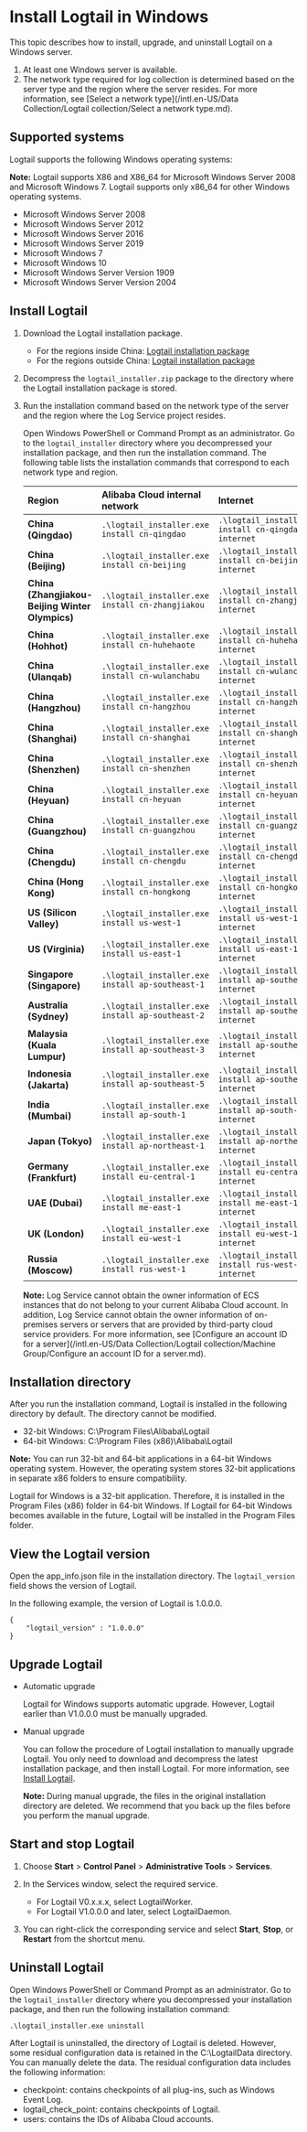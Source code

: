 # Install Logtail in Windows

This topic describes how to install, upgrade, and uninstall Logtail on a Windows server.

1.  At least one Windows server is available.
2.  The network type required for log collection is determined based on the server type and the region where the server resides. For more information, see [Select a network type](/intl.en-US/Data Collection/Logtail collection/Select a network type.md).

## Supported systems

Logtail supports the following Windows operating systems:

**Note:** Logtail supports X86 and X86\_64 for Microsoft Windows Server 2008 and Microsoft Windows 7. Logtail supports only x86\_64 for other Windows operating systems.

-   Microsoft Windows Server 2008
-   Microsoft Windows Server 2012
-   Microsoft Windows Server 2016
-   Microsoft Windows Server 2019
-   Microsoft Windows 7
-   Microsoft Windows 10
-   Microsoft Windows Server Version 1909
-   Microsoft Windows Server Version 2004

## Install Logtail

1.  Download the Logtail installation package.

    -   For the regions inside China: [Logtail installation package](https://logtail-release.oss-cn-hangzhou.aliyuncs.com/win/logtail_installer.zip)
    -   For the regions outside China: [Logtail installation package](https://logtail-release-global.log-global.aliyuncs.com/win/logtail_installer.zip)
2.  Decompress the `logtail_installer.zip` package to the directory where the Logtail installation package is stored.

3.  Run the installation command based on the network type of the server and the region where the Log Service project resides.

    Open Windows PowerShell or Command Prompt as an administrator. Go to the `logtail_installer` directory where you decompressed your installation package, and then run the installation command. The following table lists the installation commands that correspond to each network type and region.

    |Region|Alibaba Cloud internal network|Internet|Global Accelerator endpoint|
    |:-----|:-----------------------------|:-------|:--------------------------|
    |**China \(Qingdao\)**|`.\logtail_installer.exe install cn-qingdao`|`.\logtail_installer.exe install cn-qingdao-internet`|`.\logtail_installer.exe install cn-qingdao-acceleration`|
    |**China \(Beijing\)**|`.\logtail_installer.exe install cn-beijing`|`.\logtail_installer.exe install cn-beijing-internet`|`.\logtail_installer.exe install cn-beijing-acceleration`|
    |**China \(Zhangjiakou-Beijing Winter Olympics\)**|`.\logtail_installer.exe install cn-zhangjiakou`|`.\logtail_installer.exe install cn-zhangjiakou-internet`|`.\logtail_installer.exe install cn-zhangjiakou-acceleration`|
    |**China \(Hohhot\)**|`.\logtail_installer.exe install cn-huhehaote`|`.\logtail_installer.exe install cn-huhehaote-internet`|`.\logtail_installer.exe install cn-huhehaote-acceleration`|
    |**China \(Ulanqab\)**|`.\logtail_installer.exe install cn-wulanchabu`|`.\logtail_installer.exe install cn-wulanchabu-internet`|`.\logtail_installer.exe install cn-wulanchabu-acceleration`|
    |**China \(Hangzhou\)**|`.\logtail_installer.exe install cn-hangzhou`|`.\logtail_installer.exe install cn-hangzhou-internet`|`.\logtail_installer.exe install cn-hangzhou-acceleration`|
    |**China \(Shanghai\)**|`.\logtail_installer.exe install cn-shanghai`|`.\logtail_installer.exe install cn-shanghai-internet`|`.\logtail_installer.exe install cn-shanghai-acceleration`|
    |**China \(Shenzhen\)**|`.\logtail_installer.exe install cn-shenzhen`|`.\logtail_installer.exe install cn-shenzhen-internet`|`.\logtail_installer.exe install cn-shenzhen-acceleration`|
    |**China \(Heyuan\)**|`.\logtail_installer.exe install cn-heyuan`|`.\logtail_installer.exe install cn-heyuan-internet`|`.\logtail_installer.exe install cn-heyuan-acceleration`|
    |**China \(Guangzhou\)**|`.\logtail_installer.exe install cn-guangzhou`|`.\logtail_installer.exe install cn-guangzhou-internet`|`.\logtail_installer.exe install cn-guangzhou-acceleration`|
    |**China \(Chengdu\)**|`.\logtail_installer.exe install cn-chengdu`|`.\logtail_installer.exe install cn-chengdu-internet`|`.\logtail_installer.exe install cn-chengdu-acceleration`|
    |**China \(Hong Kong\)**|`.\logtail_installer.exe install cn-hongkong`|`.\logtail_installer.exe install cn-hongkong-internet`|`.\logtail_installer.exe install cn-hongkong-acceleration`|
    |**US \(Silicon Valley\)**|`.\logtail_installer.exe install us-west-1`|`.\logtail_installer.exe install us-west-1-internet`|`.\logtail_installer.exe install us-west-1-acceleration`|
    |**US \(Virginia\)**|`.\logtail_installer.exe install us-east-1`|`.\logtail_installer.exe install us-east-1-internet`|`.\logtail_installer.exe install us-east-1-acceleration`|
    |**Singapore \(Singapore\)**|`.\logtail_installer.exe install ap-southeast-1`|`.\logtail_installer.exe install ap-southeast-1-internet`|`.\logtail_installer.exe install ap-southeast-1-acceleration`|
    |**Australia \(Sydney\)**|`.\logtail_installer.exe install ap-southeast-2`|`.\logtail_installer.exe install ap-southeast-2-internet`|`.\logtail_installer.exe install ap-southeast-2-acceleration`|
    |**Malaysia \(Kuala Lumpur\)**|`.\logtail_installer.exe install ap-southeast-3`|`.\logtail_installer.exe install ap-southeast-3-internet`|`.\logtail_installer.exe install ap-southeast-3-acceleration`|
    |**Indonesia \(Jakarta\)**|`.\logtail_installer.exe install ap-southeast-5`|`.\logtail_installer.exe install ap-southeast-5-internet`|`.\logtail_installer.exe install ap-southeast-5-acceleration`|
    |**India \(Mumbai\)**|`.\logtail_installer.exe install ap-south-1`|`.\logtail_installer.exe install ap-south-1-internet`|`.\logtail_installer.exe install ap-south-1-acceleration`|
    |**Japan \(Tokyo\)**|`.\logtail_installer.exe install ap-northeast-1`|`.\logtail_installer.exe install ap-northeast-1-internet`|`.\logtail_installer.exe install ap-northeast-1-acceleration`|
    |**Germany \(Frankfurt\)**|`.\logtail_installer.exe install eu-central-1`|`.\logtail_installer.exe install eu-central-1-internet`|`.\logtail_installer.exe install eu-central-1-acceleration`|
    |**UAE \(Dubai\)**|`.\logtail_installer.exe install me-east-1`|`.\logtail_installer.exe install me-east-1-internet`|`.\logtail_installer.exe install me-east-1-acceleration`|
    |**UK \(London\)**|`.\logtail_installer.exe install eu-west-1`|`.\logtail_installer.exe install eu-west-1-internet`|`.\logtail_installer.exe install eu-west-1-acceleration`|
    |**Russia \(Moscow\)**|`.\logtail_installer.exe install rus-west-1`|`.\logtail_installer.exe install rus-west-1-internet`|`.\logtail_installer.exe install rus-west-1-acceleration`|

    **Note:** Log Service cannot obtain the owner information of ECS instances that do not belong to your current Alibaba Cloud account. In addition, Log Service cannot obtain the owner information of on-premises servers or servers that are provided by third-party cloud service providers. For more information, see [Configure an account ID for a server](/intl.en-US/Data Collection/Logtail collection/Machine Group/Configure an account ID for a server.md).


## Installation directory

After you run the installation command, Logtail is installed in the following directory by default. The directory cannot be modified.

-   32-bit Windows: C:\\Program Files\\Alibaba\\Logtail
-   64-bit Windows: C:\\Program Files \(x86\)\\Alibaba\\Logtail

**Note:** You can run 32-bit and 64-bit applications in a 64-bit Windows operating system. However, the operating system stores 32-bit applications in separate x86 folders to ensure compatibility.

Logtail for Windows is a 32-bit application. Therefore, it is installed in the Program Files \(x86\) folder in 64-bit Windows. If Logtail for 64-bit Windows becomes available in the future, Logtail will be installed in the Program Files folder.

## View the Logtail version

Open the app\_info.json file in the installation directory. The `logtail_version` field shows the version of Logtail.

In the following example, the version of Logtail is 1.0.0.0.

```
{
    "logtail_version" : "1.0.0.0"
}
```

## Upgrade Logtail

-   Automatic upgrade

    Logtail for Windows supports automatic upgrade. However, Logtail earlier than V1.0.0.0 must be manually upgraded.

-   Manual upgrade

    You can follow the procedure of Logtail installation to manually upgrade Logtail. You only need to download and decompress the latest installation package, and then install Logtail. For more information, see [Install Logtail](#section_es8_d9v_gr9).

    **Note:** During manual upgrade, the files in the original installation directory are deleted. We recommend that you back up the files before you perform the manual upgrade.


## Start and stop Logtail

1.  Choose **Start** \> **Control Panel** \> **Administrative Tools** \> **Services**.

2.  In the Services window, select the required service.

    -   For Logtail V0.x.x.x, select LogtailWorker.
    -   For Logtail V1.0.0.0 and later, select LogtailDaemon.
3.  You can right-click the corresponding service and select **Start**, **Stop**, or **Restart** from the shortcut menu.


## Uninstall Logtail

Open Windows PowerShell or Command Prompt as an administrator. Go to the `logtail_installer` directory where you decompressed your installation package, and then run the following installation command:

```
.\logtail_installer.exe uninstall
```

After Logtail is uninstalled, the directory of Logtail is deleted. However, some residual configuration data is retained in the C:\\LogtailData directory. You can manually delete the data. The residual configuration data includes the following information:

-   checkpoint: contains checkpoints of all plug-ins, such as Windows Event Log.
-   logtail\_check\_point: contains checkpoints of Logtail.
-   users: contains the IDs of Alibaba Cloud accounts.

